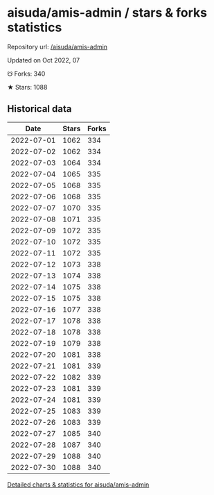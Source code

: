 # aisuda/amis-admin / stars & forks statistics

Repository url: [/aisuda/amis-admin](https://github.com/aisuda/amis-admin)

Updated on Oct 2022, 07

☋ Forks: 340

★ Stars: 1088

## Historical data
| Date | Stars | Forks |
|------|-------|-------|
| 2022-07-01 | 1062 | 334 | 
| 2022-07-02 | 1062 | 334 | 
| 2022-07-03 | 1064 | 334 | 
| 2022-07-04 | 1065 | 335 | 
| 2022-07-05 | 1068 | 335 | 
| 2022-07-06 | 1068 | 335 | 
| 2022-07-07 | 1070 | 335 | 
| 2022-07-08 | 1071 | 335 | 
| 2022-07-09 | 1072 | 335 | 
| 2022-07-10 | 1072 | 335 | 
| 2022-07-11 | 1072 | 335 | 
| 2022-07-12 | 1073 | 338 | 
| 2022-07-13 | 1074 | 338 | 
| 2022-07-14 | 1075 | 338 | 
| 2022-07-15 | 1075 | 338 | 
| 2022-07-16 | 1077 | 338 | 
| 2022-07-17 | 1078 | 338 | 
| 2022-07-18 | 1078 | 338 | 
| 2022-07-19 | 1079 | 338 | 
| 2022-07-20 | 1081 | 338 | 
| 2022-07-21 | 1081 | 339 | 
| 2022-07-22 | 1082 | 339 | 
| 2022-07-23 | 1081 | 339 | 
| 2022-07-24 | 1081 | 339 | 
| 2022-07-25 | 1083 | 339 | 
| 2022-07-26 | 1083 | 339 | 
| 2022-07-27 | 1085 | 340 | 
| 2022-07-28 | 1087 | 340 | 
| 2022-07-29 | 1088 | 340 | 
| 2022-07-30 | 1088 | 340 | 


[Detailed charts & statistics for aisuda/amis-admin](https://reviewgithub.com/rep/aisuda/amis-admin)
